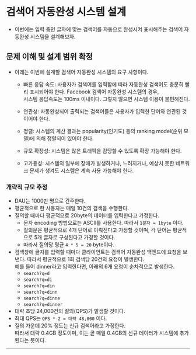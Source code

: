 # 검색어 자동완성 시스템 설계

- 이번에는 입력 중인 글자에 맞는 검색어를 자동으로 완성시켜 표시해주는 검색어 자동완성 시스템을 설계해보자.

## 문제 이해 및 설계 범위 확정

- 아래는 이번에 설계할 검색어 자동완성 시스템의 요구 사항이다.

  - 빠른 응답 속도: 사용자가 검색어를 입력함에 따라 자동완성 검색어도 충분히 빨리 표시되어야 한다. Facebook 검색어 자동완성 시스템의 경우,  
    시스템 응답속도는 100ms 이내이다. 그렇지 않으면 시스템 이용이 불편해진다.

  - 연관성: 자동완성되어 출력되는 검색어들은 사용자가 입력한 단어와 연관된 것이어야 한다.

  - 정렬: 시스템의 계산 결과는 popularity(인기도) 등의 ranking model(순위 모델)에 의해 정렬되어 있어야 한다.

  - 규모 확장성: 시스템은 많은 트래픽을 감당할 수 있도록 확장 가능해야 한다.

  - 고가용성: 시스템의 일부에 장애가 발생하거나, 느려지거나, 예상치 못한 네트워크 문제가 생겨도 시스템은 계속 사용 가능해야 한다.

### 개략적 규모 추정

- DAU는 1000만 명으로 간주한다.
- 평균적으로 한 사용자는 매일 10건의 검색을 수행한다.
- 질의할 때마다 평균적으로 20byte의 데이터를 입력한다고 가정한다.
  - 문자 encoding 방법으로는 ASCII를 사용한다. 따라서 `1문자 = 1byte` 이다.
  - 질의문은 평균적으로 4개 단어로 이뤄진다고 가정할 것이며, 각 단어는 평균적으로 5개 글자로 구성된다고 가정할 것이다.
  - 따라서 질의당 평균 `4 * 5 = 20` byte이다.
- 검색창에 글자를 입력할 때마다 클라이언트는 검색어 자동완성 백엔드에 요청을 보낸다. 따라서 평균적으로 1회 검색당 20건의 요청이 발생한다.  
  예를 들어 dinner라고 입력한다면, 아래의 6개 요청이 순차적으로 발생한다.
  - `search?q=d`
  - `search?q=di`
  - `search?q=din`
  - `search?q=dinn`
  - `search?q=dinne`
  - `search?q=dinner`
- 대략 초당 24,000건의 질의(QPS)가 발생할 것이다.
- 최대 QPS는 `QPS * 2 = 대략 48,000` 이다.
- 질의 가운데 20% 정도는 신규 검색어라고 가정한다.  
  따라서 대략 0.4GB 정도이며, 이는 곧 매일 0.4GB의 신규 데이터가 시스템에 추가된다는 뜻이다.

---
